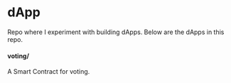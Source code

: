 # dApp
Repo where I experiment with building dApps. Below are the dApps in this repo.  


#### voting/
A Smart Contract for voting.